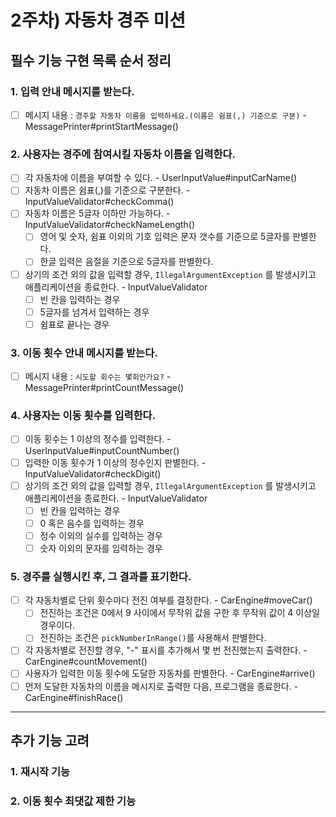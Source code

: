 # 2주차) 자동차 경주 미션

## 필수 기능 구현 목록 순서 정리

### 1. 입력 안내 메시지를 받는다.

- [ ] 메시지 내용 : ``경주할 자동차 이름을 입력하세요.(이름은 쉼표(,) 기준으로 구분)`` - MessagePrinter#printStartMessage()

### 2. 사용자는 경주에 참여시킬 자동차 이름을 입력한다.

- [ ] 각 자동차에 이름을 부여할 수 있다. - UserInputValue#inputCarName()
- [ ] 자동차 이름은 쉼표(,)를 기준으로 구분한다. - InputValueValidator#checkComma()
- [ ] 자동차 이름은 5글자 이하만 가능하다. - InputValueValidator#checkNameLength()
  - [ ] 영어 및 숫자, 쉼표 이외의 기호 입력은 문자 갯수를 기준으로 5글자를 판별한다.
  - [ ] 한글 입력은 음절을 기준으로 5글자를 판별한다.
- [ ] 상기의 조건 외의 값을 입력할 경우, ``IllegalArgumentException`` 를 발생시키고 애플리케이션을 종료한다. - InputValueValidator
  - [ ] 빈 칸을 입력하는 경우
  - [ ] 5글자를 넘겨서 입력하는 경우
  - [ ] 쉼표로 끝나는 경우

### 3. 이동 횟수 안내 메시지를 받는다.

- [ ] 메시지 내용 : ``시도할 회수는 몇회인가요?`` - MessagePrinter#printCountMessage()

### 4. 사용자는 이동 횟수를 입력한다.

- [ ] 이동 횟수는 1 이상의 정수를 입력한다. - UserInputValue#inputCountNumber()
- [ ] 입력한 이동 횟수가 1 이상의 정수인지 판별한다. - InputValueValidator#checkDigit()
- [ ] 상기의 조건 외의 값을 입력할 경우, ``IllegalArgumentException`` 를 발생시키고 애플리케이션을 종료한다. - InputValueValidator
  - [ ] 빈 칸을 입력하는 경우
  - [ ] 0 혹은 음수를 입력하는 경우
  - [ ] 정수 이외의 실수를 입력하는 경우
  - [ ] 숫자 이외의 문자를 입력하는 경우

### 5. 경주를 실행시킨 후, 그 결과를 표기한다.

- [ ] 각 자동차별로 단위 횟수마다 전진 여부를 결정한다. - CarEngine#moveCar()
  - [ ] 전진하는 조건은 0에서 9 사이에서 무작위 값을 구한 후 무작위 값이 4 이상일 경우이다.
  - [ ] 전진하는 조건은 ``pickNumberInRange()``를 사용해서 판별한다.
- [ ] 각 자동차별로 전진할 경우, "-" 표시를 추가해서 몇 번 전진했는지 출력한다. - CarEngine#countMovement()
- [ ] 사용자가 입력한 이동 횟수에 도달한 자동차를 판별한다. - CarEngine#arrive()
- [ ] 먼저 도달한 자동차의 이름을 메시지로 출력한 다음, 프로그램을 종료한다. - CarEngine#finishRace()

---

## 추가 기능 고려

### 1. 재시작 기능

### 2. 이동 횟수 최댓값 제한 기능